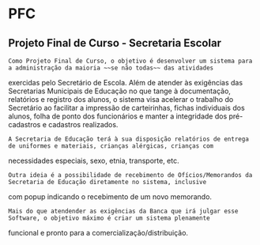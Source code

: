 # PFC
## Projeto Final de Curso - Secretaria Escolar

	Como Projeto Final de Curso, o objetivo é desenvolver um sistema para a administração da maioria ~~se não todas~~ das atividades
exercidas pelo Secretário de Escola. Além de atender às exigências das Secretarias Municipais de Educação no que tange à documentação,
relatórios e registro dos alunos, o sistema visa acelerar o trabalho do Secretário ao facilitar a impressão de carteirinhas, fichas
individuais dos alunos, folha de ponto dos funcionários e manter a integridade dos pré-cadastros e cadastros realizados.
  
	A Secretaria de Educação terá à sua disposição relatórios de entrega de uniformes e materiais, crianças alérgicas, crianças com
necessidades especiais, sexo, etnia, transporte, etc.
  
	Outra ideia é a possibilidade de recebimento de Ofícios/Memorandos da Secretaria de Educação diretamente no sistema, inclusive
com popup indicando o recebimento de um novo memorando.
	
	Mais do que atendender as exigências da Banca que irá julgar esse Software, o objetivo máximo é criar um sistema plenamente
funcional e pronto para a comercialização/distribuição.
